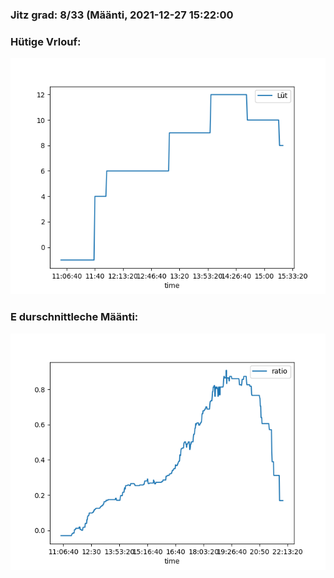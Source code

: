 ### Jitz grad: 8/33 (Määnti, 2021-12-27 15:22:00

### Hütige Vrlouf:
![Graph](Today.png)

### E durschnittleche Määnti:
![Graph](Määnti.png)